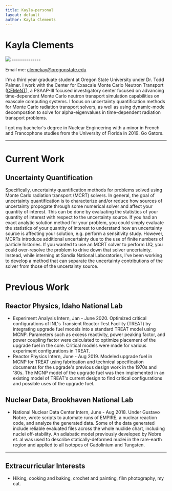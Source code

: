 ```yaml
---
title: Kayla-personal
layout: default
author: Kayla Clements
---
```

# Kayla Clements

<img src="{{ site.url }}users/clemekay/images/me.jpg">
--------------

Email me: [clemekay@oregonstate.edu](mailto:clemekay@oregonstate.edu)


I'm a third year graduate student at Oregon State University under Dr. Todd Palmer. 
I work with the Center for Exascale Monte Carlo Neutron Transport ([CEMeNT](https://cement-psaap.github.io)), a PSAAP-III focused investigatory center focused on advancing time-dependent Monte Carlo neutron transport simulation capabilities on exascale computing systems. 
I focus on uncertainty quantification methods for Monte Carlo radiation transport solvers, as well as using dynamic-mode decompostion to solve for alpha-eigenvalues in time-dependent radiation transport problems. 

I got my bachelor's degree in Nuclear Engineering with a minor in French and Francophone studies from the University of Florida in 2019. Go Gators.
<!---While at UF, I worked as an undergraduate research assistant under Dr. Sedat Goluoglu in reactor physics, processing the ENDF/B-VIII.0 evaluated cross section libraries using AMPX.--->

***

# Current Work

## Uncertainty Quantification
Specifically, uncertainty quantification methods for problems solved using Monte Carlo radiation transport (MCRT) solvers. 
In general, the goal of uncertainty quantification is to characterize and/or reduce how sources of uncertainty propogate through some numerical solver and affect your quantity of interest.
This can be done by evaluating the statistics of your quantity of interest with respect to the uncertainty source. 
If you had an exact analytic solution method for your problem, you could simply evaluate the statistics of your quantity of interest to understand how an uncertainty source is affecting your solution, e.g. perform a sensitivity study. 
However, MCRTs introduce additional uncertainty due to the use of finite numbers of particle histories. If you wanted to use an MCRT solver to perform UQ, you could over-resolve the problem to drive down that solver uncertainty. 
Instead, while interning at Sandia National Laboratories, I've been working to develop a method that can separate the uncertainty contributions of the solver from those of the uncertainty source. 


# Previous Work
## Reactor Physics, Idaho National Lab
- Experiment Analysis Intern, Jan - June 2020. Optimized critical configurations of INL's Transient Reactor Test Facility (TREAT) by integrating upgrade fuel models into a standard TREAT model using MCNP. Parameters such as excess reactivity, power peaking factor, and power coupling factor were calculated to optimize placement of the upgrade fuel in the core. Critical models were made for various experiment configurations in TREAT.
- Reactor Physics Intern, June - Aug 2019. 
Modeled upgrade fuel in MCNP for TREAT using fabrication and technical specification documents for the upgrade's previous design work in the 1970s and '80s. The MCNP model of the upgrade fuel was then implemented in an existing model of TREAT's current design to find critical configurations and possible uses of the upgrade fuel.  

## Nuclear Data, Brookhaven National Lab
- National Nuclear Data Center Intern, June - Aug 2018.
Under Gustavo Nobre, wrote scripts to automate runs of EMPIRE, a nuclear reaction code, and analyze the generated data. Some of the data generated include reliable evaluated files across the whole nuclide chart, including nuclei off-stability. An adiabatic model previously developed by Nobre et. al was used to describe statically-deformed nuclei in the rare-earth region and applied to all isotopes of Gadolinium and Tungsten.

***

## Extracurricular Interests
* Hiking, cooking and baking, crochet and painting, film photography, my cat. 
